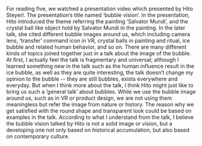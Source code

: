 For reading five, we watched a presentation video which presented by Hito Steyerl. The presentation’s title named ‘bubble vision’. In the presentation, Hito introduced the theme referring the painting ‘Salvator Mundi’, and the crystal ball like object hold by Salvator Mundi in the painting. In the later talk, she cited different bubble images around us, which including camera lens, ‘transfer’ command icon in VR, crystal balls in painting and ritual, ice bubble and related human behavior, and so on. There are many different kinds of topics joined together just in a talk about the image of the bubble. At first, I actually feel the talk is fragmentary and universal; although I learned something new in the talk such as the human influence result in the ice bubble, as well as they are quite interesting, the talk doesn’t change my opinion to the bubble -- they are still bubbles, exists everywhere and everyday. But when I think more about the talk, I think Hito might just like to bring us such a ‘general talk’ about bubbles. While we use the bubble image around us, such as in VR or product design, we are not using them meaningless but refer the image from nature or history. The reason why we get satisfied with the round shape and transparent look could be based on examples in the talk. According to what I understand from the talk, I believe the bubble vision talked by Hito is not a solid image or vision, but a developing one not only based on historical accumulation, but also based on contemporary culture. 
